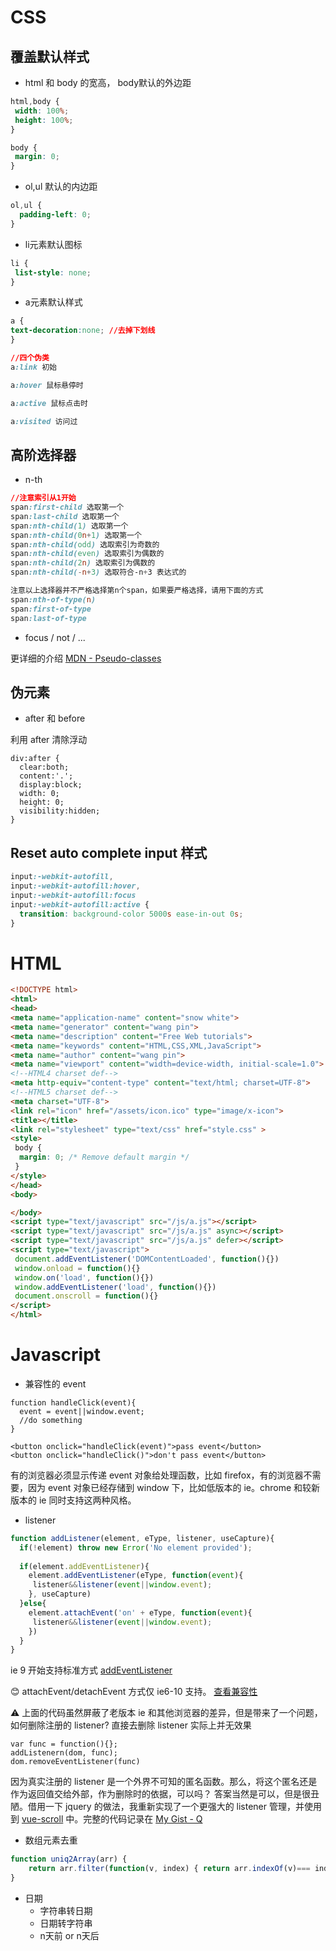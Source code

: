 # CSS
## 覆盖默认样式
* html 和 body 的宽高， body默认的外边距
```css
html,body {
 width: 100%;
 height: 100%;
}

body {
 margin: 0;
}

```
* ol,ul 默认的内边距
```css
ol,ul {
  padding-left: 0;
}
```

* li元素默认图标
```css
li {
 list-style: none;
}
```
* a元素默认样式
```css
a {
text-decoration:none; //去掉下划线
}

//四个伪类
a:link 初始

a:hover 鼠标悬停时

a:active 鼠标点击时

a:visited 访问过
```

## 高阶选择器
* n-th
```css
//注意索引从1开始
span:first-child 选取第一个
span:last-child 选取第一个
span:nth-child(1) 选取第一个
span:nth-child(0n+1) 选取第一个
span:nth-child(odd) 选取索引为奇数的
span:nth-child(even) 选取索引为偶数的
span:nth-child(2n) 选取索引为偶数的
span:nth-child(-n+3) 选取符合-n+3 表达式的

注意以上选择器并不严格选择第n个span，如果要严格选择，请用下面的方式
span:nth-of-type(n)
span:first-of-type
span:last-of-type
```
* focus / not / ...

更详细的介绍 [MDN - Pseudo-classes](https://developer.mozilla.org/en-US/docs/Web/CSS/Pseudo-elements)

## 伪元素

* after 和 before

利用 after 清除浮动
```
div:after {
  clear:both;
  content:'.';
  display:block;
  width: 0;
  height: 0;
  visibility:hidden;
}
```

## Reset auto complete input 样式
```css
input:-webkit-autofill,
input:-webkit-autofill:hover, 
input:-webkit-autofill:focus
input:-webkit-autofill:active {
  transition: background-color 5000s ease-in-out 0s;
}

```


# HTML
```html
<!DOCTYPE html>
<html>
<head>
<meta name="application-name" content="snow white">
<meta name="generator" content="wang pin">
<meta name="description" content="Free Web tutorials">
<meta name="keywords" content="HTML,CSS,XML,JavaScript">
<meta name="author" content="wang pin">
<meta name="viewport" content="width=device-width, initial-scale=1.0">
<!--HTML4 charset def-->
<meta http-equiv="content-type" content="text/html; charset=UTF-8">
<!--HTML5 charset def-->
<meta charset="UTF-8">
<link rel="icon" href="/assets/icon.ico" type="image/x-icon">
<title></title>
<link rel="stylesheet" type="text/css" href="style.css" >
<style>
 body {
  margin: 0; /* Remove default margin */
 }
</style>
</head>
<body>

</body>
<script type="text/javascript" src="/js/a.js"></script>
<script type="text/javascript" src="/js/a.js" async></script>
<script type="text/javascript" src="/js/a.js" defer></script>
<script type="text/javascript">
 document.addEventListener('DOMContentLoaded', function(){})
 window.onload = function(){}
 window.on('load', function(){})
 window.addEventListener('load', function(){})
 document.onscroll = function(){}
</script>
</html>
```

# Javascript
* 兼容性的 event
```
function handleClick(event){
  event = event||window.event;
  //do something
}

<button onclick="handleClick(event)">pass event</button>
<button onclick="handleClick()">don't pass event</button>
```
有的浏览器必须显示传递 event 对象给处理函数，比如 firefox，有的浏览器不需要，因为 event 对象已经存储到 window 下，比如低版本的 ie。chrome 和较新版本的 ie 同时支持这两种风格。

* listener
```javascript
function addListener(element, eType, listener, useCapture){
  if(!element) throw new Error('No element provided');
  
  if(element.addEventListener){
    element.addEventListener(eType, function(event){
     listener&&listener(event||window.event);
    }, useCapture)
  }else{
    element.attachEvent('on' + eType, function(event){
     listener&&listener(event||window.event);
    })
  }
}
```
ie 9 开始支持标准方式 [addEventListener](https://developer.mozilla.org/en-US/docs/Web/API/EventTarget/addEventListener)

:blush: attachEvent/detachEvent 方式仅 ie6-10 支持。 [查看兼容性](https://developer.mozilla.org/en-US/docs/Web/API/EventTarget/attachEvent)

:warning: 上面的代码虽然屏蔽了老版本 ie 和其他浏览器的差异，但是带来了一个问题，如何删除注册的 listener? 直接去删除 listener 实际上并无效果
```
var func = function(){};
addListenern(dom, func);
dom.removeEventListener(func)
```
因为真实注册的 listener 是一个外界不可知的匿名函数。那么，将这个匿名还是作为返回值交给外部，作为删除时的依据，可以吗？
答案当然是可以，但是很丑陋。借用一下 jquery 的做法，我重新实现了一个更强大的 listener 管理，并使用到 [vue-scroll](https://github.com/wangpin34/vue-scroll/blob/2.0-compatible/lib/vue-scroll.js#L22~L96) 中。完整的代码记录在 [My Gist - Q](https://gist.github.com/wangpin34/e50bc75bc0e6c25dac9427d796b710dc)

* 数组元素去重
```javascript
function uniq2Array(arr) { 
    return arr.filter(function(v, index) { return arr.indexOf(v)=== index})
}
```
* 日期
  * 字符串转日期
  * 日期转字符串
  * n天前 or n天后


